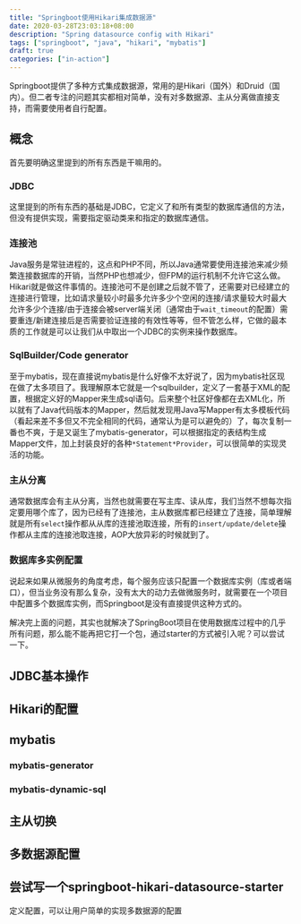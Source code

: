 ```yaml
---
title: "Springboot使用Hikari集成数据源"
date: 2020-03-28T23:03:18+08:00
description: "Spring datasource config with Hikari"
tags: ["springboot", "java", "hikari", "mybatis"]
draft: true
categories: ["in-action"]
---
```


Springboot提供了多种方式集成数据源，常用的是Hikari（国外）和Druid（国内）。但二者专注的问题其实都相对简单，没有对多数据源、主从分离做直接支持，而需要使用者自行配置。

<!--more-->

## 概念

首先要明确这里提到的所有东西是干嘛用的。  

### JDBC
这里提到的所有东西的基础是JDBC，它定义了和所有类型的数据库通信的方法，但没有提供实现，需要指定驱动类来和指定的数据库通信。  

### 连接池
Java服务是常驻进程的，这点和PHP不同，所以Java通常要使用连接池来减少频繁连接数据库的开销，当然PHP也想减少，但FPM的运行机制不允许它这么做。Hikari就是做这件事情的。连接池可不是创建之后就不管了，还需要对已经建立的连接进行管理，比如请求量较小时最多允许多少个空闲的连接/请求量较大时最大允许多少个连接/由于连接会被server端关闭（通常由于`wait_timeout`的配置）需要重连/新建连接后是否需要验证连接的有效性等等，但不管怎么样，它做的最本质的工作就是可以让我们从中取出一个JDBC的实例来操作数据库。 

### SqlBuilder/Code generator
至于mybatis，现在直接说mybatis是什么好像不太好说了，因为mybatis社区现在做了太多项目了。我理解原本它就是一个sqlbuilder，定义了一套基于XML的配置，根据定义好的Mapper来生成sql语句。后来整个社区好像都在去XML化，所以就有了Java代码版本的Mapper，然后就发现用Java写Mapper有太多模板代码（看起来差不多但又不完全相同的代码，通常认为是可以避免的）了，每次复制一番也不爽，于是又诞生了mybatis-generator，可以根据指定的表结构生成Mapper文件，加上封装良好的各种`*Statement*Provider`，可以很简单的实现灵活的功能。

### 主从分离
通常数据库会有主从分离，当然也就需要在写主库、读从库，我们当然不想每次指定要用哪个库了，因为已经有了连接池，主从数据库都已经建立了连接，简单理解就是所有`select`操作都从从库的连接池取连接，所有的`insert/update/delete`操作都从主库的连接池取连接，AOP大放异彩的时候就到了。  

### 数据库多实例配置
说起来如果从微服务的角度考虑，每个服务应该只配置一个数据库实例（库或者端口），但当业务没有那么复杂，没有太大的动力去做微服务时，就需要在一个项目中配置多个数据库实例，而Springboot是没有直接提供这种方式的。

解决完上面的问题，其实也就解决了SpringBoot项目在使用数据库过程中的几乎所有问题，那么能不能再把它打一个包，通过starter的方式被引入呢？可以尝试一下。

## JDBC基本操作

## Hikari的配置

## mybatis

### mybatis-generator

### mybatis-dynamic-sql

## 主从切换

## 多数据源配置

## 尝试写一个springboot-hikari-datasource-starter

定义配置，可以让用户简单的实现多数据源的配置
